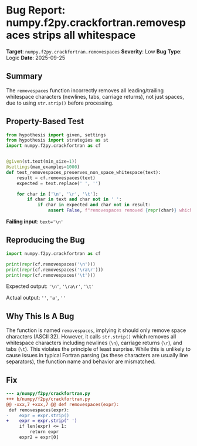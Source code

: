 # Bug Report: numpy.f2py.crackfortran.removespaces strips all whitespace

**Target**: `numpy.f2py.crackfortran.removespaces`
**Severity**: Low
**Bug Type**: Logic
**Date**: 2025-09-25

## Summary

The `removespaces` function incorrectly removes all leading/trailing whitespace characters (newlines, tabs, carriage returns), not just spaces, due to using `str.strip()` before processing.

## Property-Based Test

```python
from hypothesis import given, settings
from hypothesis import strategies as st
import numpy.f2py.crackfortran as cf


@given(st.text(min_size=1))
@settings(max_examples=1000)
def test_removespaces_preserves_non_space_whitespace(text):
    result = cf.removespaces(text)
    expected = text.replace(' ', '')

    for char in ['\n', '\r', '\t']:
        if char in text and char not in ' ':
            if char in expected and char not in result:
                assert False, f"removespaces removed {repr(char)} which is not a space"
```

**Failing input**: `text='\n'`

## Reproducing the Bug

```python
import numpy.f2py.crackfortran as cf

print(repr(cf.removespaces('\n')))
print(repr(cf.removespaces('\ra\r')))
print(repr(cf.removespaces('\t')))
```

Expected output: `'\n'`, `'\ra\r'`, `'\t'`

Actual output: `''`, `'a'`, `''`

## Why This Is A Bug

The function is named `removespaces`, implying it should only remove space characters (ASCII 32). However, it calls `str.strip()` which removes all whitespace characters including newlines (`\n`), carriage returns (`\r`), and tabs (`\t`). This violates the principle of least surprise. While this is unlikely to cause issues in typical Fortran parsing (as these characters are usually line separators), the function name and behavior are mismatched.

## Fix

```diff
--- a/numpy/f2py/crackfortran.py
+++ b/numpy/f2py/crackfortran.py
@@ -xxx,7 +xxx,7 @@ def removespaces(expr):
 def removespaces(expr):
-    expr = expr.strip()
+    expr = expr.strip(' ')
     if len(expr) <= 1:
         return expr
     expr2 = expr[0]
```
